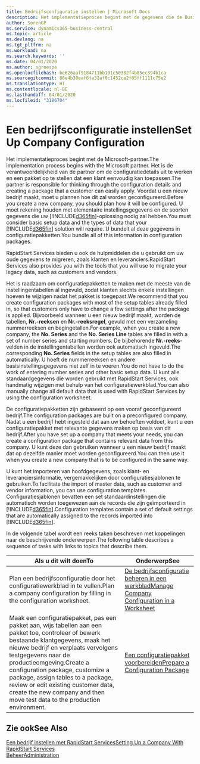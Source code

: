 ```yaml
---
title: Bedrijfsconfiguratie instellen | Microsoft Docs
description: Het implementatieproces begint met de gegevens die de Business Central-oplossing vereist. U bundelt al deze gegevens in configuratiepakketten.
author: SorenGP
ms.service: dynamics365-business-central
ms.topic: article
ms.devlang: na
ms.tgt_pltfrm: na
ms.workload: na
ms.search.keywords: ''
ms.date: 04/01/2020
ms.author: sgroespe
ms.openlocfilehash: be626aaf9184711bb101c50382f4b85ec394b1ca
ms.sourcegitcommit: 88e4b30eaf6fa32af0c1452ce2f85ff1111c75e2
ms.translationtype: HT
ms.contentlocale: nl-BE
ms.lasthandoff: 04/01/2020
ms.locfileid: "3186704"
---
```

# <a name="set-up-company-configuration"></a><span data-ttu-id="e67cb-104">Een bedrijfsconfiguratie instellen</span><span class="sxs-lookup"><span data-stu-id="e67cb-104">Set Up Company Configuration</span></span>
<span data-ttu-id="e67cb-105">Het implementatieproces begint met de Microsoft-partner.</span><span class="sxs-lookup"><span data-stu-id="e67cb-105">The implementation process begins with the Microsoft partner.</span></span> <span data-ttu-id="e67cb-106">Het is de verantwoordelijkheid van de partner om de configuratiedetails uit te werken en een pakket op te stellen dat een klant eenvoudig kan toepassen.</span><span class="sxs-lookup"><span data-stu-id="e67cb-106">The partner is responsible for thinking through the configuration details and creating a package that a customer can easily apply.</span></span> <span data-ttu-id="e67cb-107">Voordat u een nieuw bedrijf maakt, moet u plannen hoe dit zal worden geconfigureerd.</span><span class="sxs-lookup"><span data-stu-id="e67cb-107">Before you create a new company, you should plan how it will be configured.</span></span> <span data-ttu-id="e67cb-108">U moet rekening houden met elementaire instellingsgegevens en de soorten gegevens die uw [!INCLUDE[d365fin](includes/d365fin_md.md)]-oplossing nodig zal hebben.</span><span class="sxs-lookup"><span data-stu-id="e67cb-108">You must consider basic setup data and the types of data that your [!INCLUDE[d365fin](includes/d365fin_md.md)] solution will require.</span></span> <span data-ttu-id="e67cb-109">U bundelt al deze gegevens in configuratiepakketten.</span><span class="sxs-lookup"><span data-stu-id="e67cb-109">You bundle all of this information in configuration packages.</span></span>

<span data-ttu-id="e67cb-110">RapidStart Services bieden u ook de hulpmiddelen die u gebruikt om uw oude gegevens te migreren, zoals klanten en leveranciers.</span><span class="sxs-lookup"><span data-stu-id="e67cb-110">RapidStart Services also provides you with the tools that you will use to migrate your legacy data, such as customers and vendors.</span></span>  

<span data-ttu-id="e67cb-111">Het is raadzaam om configuratiepakketten te maken met de meeste van de instellingentabellen al ingevuld, zodat klanten slechts enkele instellingen hoeven te wijzigen nadat het pakket is toegepast.</span><span class="sxs-lookup"><span data-stu-id="e67cb-111">We recommend that you create configuration packages with most of the setup tables already filled in, so that customers only have to change a few settings after the package is applied.</span></span> <span data-ttu-id="e67cb-112">Bijvoorbeeld wanneer u een nieuw bedrijf maakt, worden de tabellen, **Nr.-reeksen** en **Nr.-reeksregel**, gevuld met een verzameling nummerreeksen en begingetallen.</span><span class="sxs-lookup"><span data-stu-id="e67cb-112">For example, when you create a new company, the **No. Series** and the **No. Series Line** tables are filled in with a set of number series and starting numbers.</span></span> <span data-ttu-id="e67cb-113">De bijbehorende **Nr.-reeks**-velden in de instellingentabellen worden ook automatisch ingevuld.</span><span class="sxs-lookup"><span data-stu-id="e67cb-113">The corresponding **No. Series** fields in the setup tables are also filled in automatically.</span></span> <span data-ttu-id="e67cb-114">U hoeft de nummerreeksen en andere basisinstellingsgegevens niet zelf in te voeren.</span><span class="sxs-lookup"><span data-stu-id="e67cb-114">You do not have to do the work of entering number series and other basic setup data.</span></span> <span data-ttu-id="e67cb-115">U kunt alle standaardgegevens die worden gebruikt met RapidStart Services, ook handmatig wijzigen met behulp van het configuratiewerkblad.</span><span class="sxs-lookup"><span data-stu-id="e67cb-115">You can also manually change all default data that is used with RapidStart Services by using the configuration worksheet.</span></span>  

<span data-ttu-id="e67cb-116">De configuratiepakketten zijn gebaseerd op een vooraf geconfigureerd bedrijf.</span><span class="sxs-lookup"><span data-stu-id="e67cb-116">The configuration packages are built on a preconfigured company.</span></span> <span data-ttu-id="e67cb-117">Nadat u een bedrijf hebt ingesteld dat aan uw behoeften voldoet, kunt u een configuratiepakket met relevante gegevens maken op basis van dit bedrijf.</span><span class="sxs-lookup"><span data-stu-id="e67cb-117">After you have set up a company that meets your needs, you can create a configuration package that contains relevant data from this company.</span></span> <span data-ttu-id="e67cb-118">U kunt deze dan gebruiken wanneer u een nieuw bedrijf maakt dat op dezelfde manier moet worden geconfigureerd.</span><span class="sxs-lookup"><span data-stu-id="e67cb-118">You can then use it when you create a new company that is to be configured in the same way.</span></span>  

<span data-ttu-id="e67cb-119">U kunt het importeren van hoofdgegevens, zoals klant- en leveranciersinformatie, vergemakkelijken door configuratiesjablonen te gebruiken.</span><span class="sxs-lookup"><span data-stu-id="e67cb-119">To facilitate the import of master data, such as customer and vendor information, you can use configuration templates.</span></span> <span data-ttu-id="e67cb-120">Configuratiesjablonen bevatten een set standaardinstellingen die automatisch worden toegewezen aan de records die zijn geïmporteerd in [!INCLUDE[d365fin](includes/d365fin_md.md)].</span><span class="sxs-lookup"><span data-stu-id="e67cb-120">Configuration templates contain a set of default settings that are automatically assigned to the records imported into [!INCLUDE[d365fin](includes/d365fin_md.md)].</span></span>

<span data-ttu-id="e67cb-121">In de volgende tabel wordt een reeks taken beschreven met koppelingen naar de beschrijvende onderwerpen.</span><span class="sxs-lookup"><span data-stu-id="e67cb-121">The following table describes a sequence of tasks with links to topics that describe them.</span></span>

|<span data-ttu-id="e67cb-122">**Als u dit wilt doen**</span><span class="sxs-lookup"><span data-stu-id="e67cb-122">**To**</span></span>|<span data-ttu-id="e67cb-123">**Onderwerp**</span><span class="sxs-lookup"><span data-stu-id="e67cb-123">**See**</span></span>|  
|------------|-------------|  
|<span data-ttu-id="e67cb-124">Plan een bedrijfsconfiguratie door het configuratiewerkblad in te vullen.</span><span class="sxs-lookup"><span data-stu-id="e67cb-124">Plan a company configuration by filling in the configuration worksheet.</span></span>|[<span data-ttu-id="e67cb-125">De bedrijfsconfiguratie beheren in een werkblad</span><span class="sxs-lookup"><span data-stu-id="e67cb-125">Manage Company Configuration in a Worksheet</span></span>](admin-how-to-manage-company-configuration-in-a-worksheet.md)|  
|<span data-ttu-id="e67cb-126">Maak een configuratiepakket, pas een pakket aan, wijs tabellen aan een pakket toe, controleer of bewerk bestaande klantgegevens, maak het nieuwe bedrijf en verplaats vervolgens testgegevens naar de productieomgeving.</span><span class="sxs-lookup"><span data-stu-id="e67cb-126">Create a configuration package, customize a package, assign tables to a package, review or edit existing customer data, create the new company and then move test data to the production environment.</span></span>|[<span data-ttu-id="e67cb-127">Een configuratiepakket voorbereiden</span><span class="sxs-lookup"><span data-stu-id="e67cb-127">Prepare a Configuration Package</span></span>](admin-how-to-prepare-a-configuration-package.md)| 

## <a name="see-also"></a><span data-ttu-id="e67cb-128">Zie ook</span><span class="sxs-lookup"><span data-stu-id="e67cb-128">See Also</span></span>  
[<span data-ttu-id="e67cb-129">Een bedrijf instellen met RapidStart Services</span><span class="sxs-lookup"><span data-stu-id="e67cb-129">Setting Up a Company With RapidStart Services</span></span>](admin-set-up-a-company-with-rapidstart.md)  
[<span data-ttu-id="e67cb-130">Beheer</span><span class="sxs-lookup"><span data-stu-id="e67cb-130">Administration</span></span>](admin-setup-and-administration.md)
